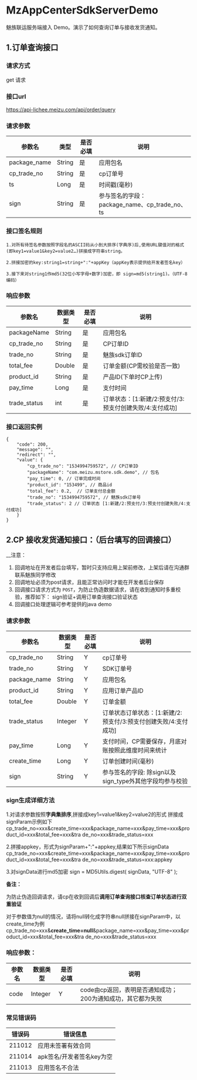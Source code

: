 # MzAppCenterSdkServerDemo

魅族联运服务端接入 Demo。演示了如何查询订单与接收发货通知。

## 1.订单查询接口 
### 请求方式
get 请求
### 接口url

https://api-lichee.meizu.com/api/order/query

### 请求参数
| 参数名 | 类型 | 是否必填 | 说明 |
| ------ | ------ | ------ | ------ |
| package_name | String | 是 | 应用包名 |
| cp_trade_no | String | 是 | cp订单号 |
| ts | Long | 是 | 时间戳(毫秒) |
| sign | String | 是 | 参与签名的字段：package_name、cp_trade_no、ts |

### 接口签名规则
    1.对所有待签名参数按照字段名的ASCII码从小到大排序(字典序)后,使用URL键值对的格式(即key1=value1&key2=value2…)拼接成字符串string。

    2.拼接加密的key:string1=string+":"+appKey（appKey表示提供给开发者签名key）

    3.接下来对string1作md5(32位小写字母+数字)加密，即 sign=md5(string1)。（UTF-8编码）

### 响应参数

| 参数名 | 数据类型 | 是否必填 | 说明 |
| ------ | ------ | ------ | ------ |
| packageName	| String | 是 | 应用包名
| cp_trade_no	| String | 是 | CP订单ID
| trade_no	| String | 是 | 魅族sdk订单ID
| total_fee	| Double | 是 | 订单金额(CP需校验是否一致)
| product_id | String | 是 | 产品ID(下单时CP上传)
| pay_time	| Long | 是 | 支付时间
| trade_status	| int | 是 | 订单状态：[1:新建/2:预支付/3:预支付创建失败/4:支付成功]

### 接口返回实例

```
{
	"code": 200,
	"message": "",
	"redirect": "",
	"value": {
		"cp_trade_no": "1534994759572", // CP订单ID
		"packageName": "com.meizu.mstore.sdk.demo", // 包名
		"pay_time": 0, // 订单完成时间 
		"product_id": "153499", // 商品id 
		"total_fee": 0.2,  // 订单支付总金额  
		"trade_no": "1534994759572", // 魅族sdk订单号
		"trade_status": 2 // 订单状态 [1:新建/2:预支付/3:预支付创建失败/4:支付成功]
	}
}
```

## 2.CP 接收发货通知接口：（后台填写的回调接口）

__注意：
 1. 回调地址在开发者后台填写，暂时只支持应用上架前修改，上架后请在沟通群联系魅族同学修改
 2. 回调地址必须为post请求，且能正常访问时才能在开发者后台保存
 3. 回调接口请求方式为 `POST`，为防止伪造数据请求，请在收到通知时多重校验，推荐如下： sign验证+调用订单查询接口验证状态
 4. 回调接口处理逻辑可参考提供的java demo

### 请求参数
| 参数名 | 数据类型 | 是否必填 | 说明 |
| ------ | ------ | ------ | ------ |
| cp_trade_no | String | Y | cp订单号
| trade_no | String	| Y	| SDK订单号
| package_name | String | Y | 应用包名
| product_id | String |  Y | 应用订单产品ID
| total_fee  | Double | Y | 订单金额
| trade_status | Integer | Y | 订单状态订单状态：[1:新建/2:预支付/3:预支付创建失败/4:支付成功]
| pay_time | Long | Y | 支付时间，CP需要保存，月底对账按照此维度时间来统计
| create_time | Long | Y | 订单创建时间(毫秒)
| sign | String | Y	|  参与签名的字段: 除sign以及sign_type外其他字段均参与校验

### sign生成详细方法

1.对请求参数按照**字典集排序**,拼接成key1=value1&key2=value2的形式 拼接成signParam示例如下
cp_trade_no=xxx&create_time=xxx&package_name=xxx&pay_time=xxx&product_id=xxx&total_fee=xxx&tra de_no=xxx&trade_status=xxx

2.拼接appkey，形式为signParam+":"+appkey,结果如下所示signData
cp_trade_no=xxx&create_time=xxx&package_name=xxx&pay_time=xxx&product_id=xxx&total_fee=xxx&tra de_no=xxx&trade_status=xxx:appkey

3.对signData进行md5加密 sign = MD5Utils.digest( signData, "UTF-8" );

**备注：**

为防止伪造回调请求，请cp在收到回调后**调用订单查询接口核查订单状态进行双重验证**

对于参数值为null的情况，请将null转化成字符串null拼接在signParam中，以create_time为例
cp_trade_no=xxx&**create_time=null**&package_name=xxx&pay_time=xxx&product_id=xxx&total_fee=xxx&tra de_no=xxx&trade_status=xxx


### 响应参数：
| 参数名 | 数据类型 | 是否必填 | 说明 |
| ------ | ------ | ------ | ------ |
| code | Integer | Y | code由cp返回，表明是否通知成功；200为通知成功，其它都为失败 |

### 常见错误码

| 错误码 | 错误信息 |
| ------ | ------ | 
| 211012	| 应用未签署有效合同 |
| 211014	| apk签名/开发者签名key为空 |
| 211013	| 应用签名不合法 |

